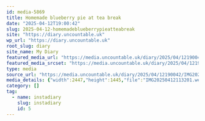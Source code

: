 ```yaml
---
id: media-5869
title: Homemade blueberry pie at tea break
date: "2025-04-12T19:00:42"
slug: 2025-04-12-homemadeblueberrypieatteabreak
site: "https://diary.uncountable.uk"
wp_url: "https://diary.uncountable.uk"
root_slug: diary
site_name: My Diary
featured_media_url: "https://media.uncountable.uk/diary/2025/04/12190042/IMG20250412113201.webp"
featured_media_srcset: "https://media.uncountable.uk/diary/2025/04/12190042/IMG20250412113201-300x177.webp 300w, https://media.uncountable.uk/diary/2025/04/12190042/IMG20250412113201-1024x605.webp 1024w, https://media.uncountable.uk/diary/2025/04/12190042/IMG20250412113201-150x150.webp 150w, https://media.uncountable.uk/diary/2025/04/12190042/IMG20250412113201-640x378.webp 640w, https://media.uncountable.uk/diary/2025/04/12190042/IMG20250412113201.webp 2447w"
type: media
source_url: "https://media.uncountable.uk/diary/2025/04/12190042/IMG20250412113201.webp"
media_details: {"width":2447,"height":1445,"file":"IMG20250412113201.webp","filesize":182512,"sizes":{"medium":{"file":"IMG20250412113201-300x177.webp","width":300,"height":177,"filesize":26220,"mime_type":"image/webp","source_url":"https://media.uncountable.uk/diary/2025/04/12190042/IMG20250412113201-300x177.webp"},"large":{"file":"IMG20250412113201-1024x605.webp","width":1024,"height":605,"filesize":103122,"mime_type":"image/webp","source_url":"https://media.uncountable.uk/diary/2025/04/12190042/IMG20250412113201-1024x605.webp"},"thumbnail":{"file":"IMG20250412113201-150x150.webp","width":150,"height":150,"filesize":19436,"mime_type":"image/webp","source_url":"https://media.uncountable.uk/diary/2025/04/12190042/IMG20250412113201-150x150.webp"},"mobwidth":{"file":"IMG20250412113201-640x378.webp","width":640,"height":378,"filesize":59156,"mime_type":"image/webp","source_url":"https://media.uncountable.uk/diary/2025/04/12190042/IMG20250412113201-640x378.webp"},"full":{"file":"IMG20250412113201.webp","width":2447,"height":1445,"mime_type":"image/webp","source_url":"https://media.uncountable.uk/diary/2025/04/12190042/IMG20250412113201.webp"}},"image_meta":{"aperture":"0","credit":"","camera":"","caption":"","created_timestamp":"0","copyright":"","focal_length":"0","iso":"0","shutter_speed":"0","title":"","orientation":"0","keywords":[]}}
category: []
tag:
  - name: instadiary
    slug: instadiary
    id: 5
---
```


